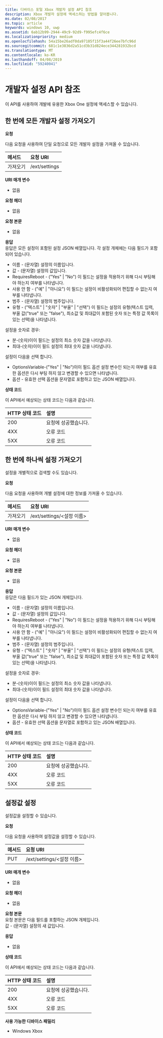 ```yaml
---
title: 디바이스 포털 Xbox 개발자 설정 API 참조
description: Xbox 개발자 설정에 액세스하는 방법을 알아봅니다.
ms.date: 02/08/2017
ms.topic: article
keywords: windows 10, uwp
ms.assetid: 6ab12b99-2944-49c9-92d9-f995efc4f6ce
ms.localizationpriority: medium
ms.openlocfilehash: 54a15be26adf0da97105f15f3a44f26ee7bfc96d
ms.sourcegitcommit: 681c1e3836d2a51cd3b31d824ece344281932bcd
ms.translationtype: MT
ms.contentlocale: ko-KR
ms.lasthandoff: 04/08/2019
ms.locfileid: "59240041"
---
```

# <a name="developer-settings-api-reference"></a>개발자 설정 API 참조

이 API를 사용하여 개발에 유용한 Xbox One 설정에 액세스할 수 있습니다.

## <a name="get-all-developer-settings-at-once"></a>한 번에 모든 개발자 설정 가져오기

**요청**

다음 요청을 사용하여 단일 요청으로 모든 개발자 설정을 가져올 수 있습니다.

메서드      | 요청 URI
:------     | :-----
가져오기 | /ext/settings

**URI 매개 변수**

- 없음

**요청 헤더**

- 없음

**요청 본문**

- 없음

**응답**   
응답은 모든 설정이 포함된 설정 JSON 배열입니다. 각 설정 개체에는 다음 필드가 포함되어 있습니다.

* 이름 - (문자열) 설정의 이름입니다.
* 값 - (문자열) 설정의 값입니다.
* RequiresReboot - ("Yes" | "No") 이 필드는 설정을 적용하기 위해 다시 부팅해야 하는지 여부를 나타냅니다.
* 사용 안 함 - ("예" | "아니요") 이 필드는 설정이 비활성화되어 편집할 수 없는지 여부를 나타냅니다.
* 범주 - (문자열) 설정의 범주입니다.
* 유형 - ("텍스트" | "숫자" | "부울" | "선택") 이 필드는 설정의 유형(텍스트 입력, 부울 값("true" 또는 "false"), 최소값 및 최대값이 포함된 숫자 또는 특정 값 목록이 있는 선택)을 나타냅니다.

설정을 숫자로 경우:

* 분-(숫자)이이 필드는 설정의 최소 숫자 값을 나타냅니다.
* 최대-(숫자)이이 필드 설정의 최대 숫자 값을 나타냅니다.

설정이 다음을 선택 합니다.

* OptionsVariable-("Yes" | "No")이이 필드 옵션 설정 변수인 되는지 여부를 유효한 옵션은 다시 부팅 하지 않고 변경할 수 있으면 나타냅니다.
* 옵션 - 유효한 선택 옵션을 문자열로 포함하고 있는 JSON 배열입니다.

**상태 코드**

이 API에서 예상되는 상태 코드는 다음과 같습니다.

HTTP 상태 코드      | 설명
:------     | :-----
200 | 요청에 성공했습니다.
4XX | 오류 코드
5XX | 오류 코드

## <a name="get-settings-one-at-a-time"></a>한 번에 하나씩 설정 가져오기

설정을 개별적으로 검색할 수도 있습니다.

**요청**

다음 요청을 사용하여 개별 설정에 대한 정보를 가져올 수 있습니다.

메서드      | 요청 URI
:------     | :-----
가져오기 | /ext/settings/\<설정 이름\>

**URI 매개 변수**

- 없음

**요청 헤더**

- 없음

**요청 본문**

- 없음

**응답**   
응답은 다음 필드가 있는 JSON 개체입니다.

* 이름 - (문자열) 설정의 이름입니다.
* 값 - (문자열) 설정의 값입니다.
* RequiresReboot - ("Yes" | "No") 이 필드는 설정을 적용하기 위해 다시 부팅해야 하는지 여부를 나타냅니다.
* 사용 안 함 - ("예" | "아니요") 이 필드는 설정이 비활성화되어 편집할 수 없는지 여부를 나타냅니다.
* 범주 - (문자열) 설정의 범주입니다.
* 유형 - ("텍스트" | "숫자" | "부울" | "선택") 이 필드는 설정의 유형(텍스트 입력, 부울 값("true" 또는 "false"), 최소값 및 최대값이 포함된 숫자 또는 특정 값 목록이 있는 선택)을 나타냅니다.

설정을 숫자로 경우:

* 분-(숫자)이이 필드는 설정의 최소 숫자 값을 나타냅니다.
* 최대-(숫자)이이 필드 설정의 최대 숫자 값을 나타냅니다.

설정이 다음을 선택 합니다.

* OptionsVariable-("Yes" | "No")이이 필드 옵션 설정 변수인 되는지 여부를 유효한 옵션은 다시 부팅 하지 않고 변경할 수 있으면 나타냅니다.
* 옵션 - 유효한 선택 옵션을 문자열로 포함하고 있는 JSON 배열입니다.

**상태 코드**

이 API에서 예상되는 상태 코드는 다음과 같습니다.

HTTP 상태 코드      | 설명
:------     | :-----
200 | 요청에 성공했습니다.
4XX | 오류 코드
5XX | 오류 코드

## <a name="set-the-value-of-a-setting"></a>설정값 설정

설정값을 설정할 수 있습니다.

**요청**

다음 요청을 사용하여 설정값을 설정할 수 있습니다.

메서드      | 요청 URI
:------     | :-----
PUT | /ext/settings/\<설정 이름\>

**URI 매개 변수**

- 없음

**요청 헤더**

- 없음

**요청 본문**   
요청 본문은 다음 필드를 포함하는 JSON 개체입니다.   
값 - (문자열) 설정의 새 값입니다.

**응답**   

- 없음

**상태 코드**

이 API에서 예상되는 상태 코드는 다음과 같습니다.

HTTP 상태 코드      | 설명
:------     | :-----
200 | 요청에 성공했습니다.
4XX | 오류 코드
5XX | 오류 코드

**사용 가능한 디바이스 패밀리**

* Windows Xbox